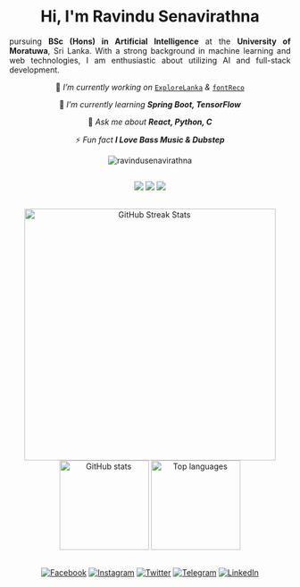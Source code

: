 <!-- HEADER -->

<h1 align="center"> Hi, I'm Ravindu Senavirathna</h1>

<p align= "justify" >pursuing <strong>BSc (Hons) in Artificial Intelligence</strong> at the <strong>University of Moratuwa</strong>, Sri Lanka. With a strong background in machine learning and web technologies, I am enthusiastic about utilizing AI and full-stack development.</p>

<div align="center">

🔭 _I’m currently working on_ [`ExploreLanka`](https://github.com/ravindusenavirathna/ExploreLanka) _&_ [`fontReco`](https://github.com/ravindusenavirathna/fontreco)

🌱 _I’m currently learning **Spring Boot, TensorFlow**_

💬 _Ask me about **React, Python, C**_

⚡ _Fun fact **I Love Bass Music & Dubstep**_

</div>

<!-- PROFILE VIEWS -->

<div align="center">
<img src="https://komarev.com/ghpvc/?username=ravindusenavirathna&label=Profile%20views&color=0e75b6&style=flat" alt="ravindusenavirathna" />
</div>

##

<!-- SKILL ICONS -->

<div align=center>
<img src="https://skillicons.dev/icons?i=python,java,c,php,nodejs,html,css,js,ts,react,vite,mui,bootstrap,arduino">
<img src="https://skillicons.dev/icons?i=fastapi,bash,git,tensorflow,opencv,scikitlearn,pytorch,spring,mongodb,mysql,firebase,threejs,azure">
<img src="https://skillicons.dev/icons?i=vscode,idea,pycharm,clion,blender,sublime,atom,github,androidstudio,figma,anaconda">
</div>

##

<!-- STATISTICS -->

<div align=center>
<img width=450 src="https://github-readme-streak-stats.herokuapp.com?user=ravindusenavirathna&theme=transparent&border_radius=10&background=45,3613135F,12112C&border=EB545400&stroke=FFFFFF&ring=EB5454&fire=EB5454&currStreakLabel=EB5454&sideNums=FFFFFF&dates=FFFFFF&currStreakNum=EB5454&sideLabels=EB5454" alt="GitHub Streak Stats"/>
<br/>
<img height=160 src="https://github-readme-stats.vercel.app/api?username=ravindusenavirathna&show_icons=true&theme=transparent&border_radius=10&bg_color=45,3613135F,12112C&border_color=EB545400&icon_color=EB5454&title_color=EB5454&text_color=FFFFFF&rank_icon=github" alt="GitHub stats"/>
<img height=160 src="https://github-readme-stats.vercel.app/api/top-langs/?username=ravindusenavirathna&layout=compact&theme=transparent&border_radius=10&bg_color=45,3613135F,12112C&border_color=EB545400&title_color=EB5454&text_color=FFFFFF" alt="Top languages"/>
</div>

##

<div align=center>

<!-- SOCIAL MEDIA -->

[![Facebook](https://img.shields.io/badge/facebook-12100E?style=for-the-badge&logo=facebook&logoColor=white)](https://fb.com/ravindubsenavirathna)
[![Instagram](https://img.shields.io/badge/instagram-12100E?style=for-the-badge&logo=instagram&logoColor=white)](https://instagram.com/ravindu__senavirathna)
[![Twitter](https://img.shields.io/badge/twitter-12100E?style=for-the-badge&logo=x&logoColor=white)](https://twitter.com/ravindusasanka_)
[![Telegram](https://img.shields.io/badge/telegram-12100E?style=for-the-badge&logo=telegram&logoColor=white)](https://t.me/ravindusenavirathna)
[![LinkedIn](https://img.shields.io/badge/linkedin-12100E?style=for-the-badge&logo=linkedin&logoColor=white)](https://linkedin.com/in/ravindu-senavirathna)

</div>

